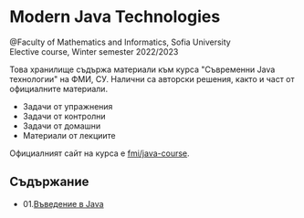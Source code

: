 # Modern Java Technologies
@Faculty of Mathematics and Informatics, Sofia University  
Elective course, Winter semester 2022/2023


Това хранилище съдържа материали към курса "Съвременни Java технологии" на ФМИ, СУ.
Налични са авторски решения, както и част от официалните материали.
- Задачи от упражнения
- Задачи от контролни
- Задачи от домашни
- Материали от лекциите

Официалният сайт на курса е [fmi/java-course](<https://fmi.github.io/java-course/>).


## Съдържание
- 01.[Въведение в Java](<./week-01/>)
